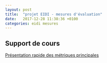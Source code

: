 ```yaml
---
layout: post
title:  "projet EIDI - mesures d'évaluation"
date:   2017-12-28 11:38:36 +0100
categories: eidi mesures
---
```


## Support de cours

[Présentation rapide des métriques principales](https://sophierosset.github.io/docs/1718/eidi-mesures-eval.pdf)

